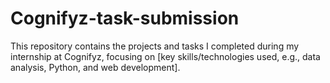 # Cognifyz-task-submission
This repository contains the projects and tasks I completed during my internship at Cognifyz, focusing on [key skills/technologies used, e.g., data analysis, Python, and web development].
